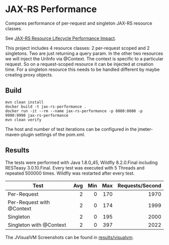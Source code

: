 # JAX-RS Performance

Compares performance of per-request and singleton JAX-RS resource classes.

See [JAX-RS Resource Lifecycle Performance Impact][1].

This project includes 4 resource classes: 2 per-request scoped and 2 singletons. Two are just returning a query param.
In the other two resources we will inject the UriInfo via @Context. The context is specific to a particular request.
So on a request-scoped resource it can be injected at creation time. For a singleton resource this needs to be handled different
by maybe creating proxy objects. 

## Build

    mvn clean install
    docker build -t jax-rs-performance .
    docker run -it --rm --name jax-rs-performance -p 8080:8080 -p 9990:9990 jax-rs-performance
    mvn clean verify
    
The host and number of test iterations can be configured in the jmeter-maven-plugin settings of the pom.xml.

## Results

The tests were performed with Java 1.8.0_45, Wildfly 8.2.0.Final including RESTeasy 3.0.10.Final.
Every test was executed with 5 Threads and repeated 500000 times. Wildfly was restarted after every test.

| Test                      | Avg | Min | Max | Requests/Second | 
| ------------------------- | --: | --: | --: | --------------: |
| Per-Request               |   2 |   0 | 170 |            1970 |  
| Per-Request with @Context |   2 |   0 | 174 |            1999 |
| Singleton                 |   2 |   0 | 195 |            2000 |  
| Singleton with @Context   |   2 |   0 | 397 |            2022 |

The JVisualVM Screenshots can be found in [results/visualvm](results/visualvm).
    
 [1]: http://stackoverflow.com/questions/30409895/jax-rs-resource-lifecycle-performance-impact